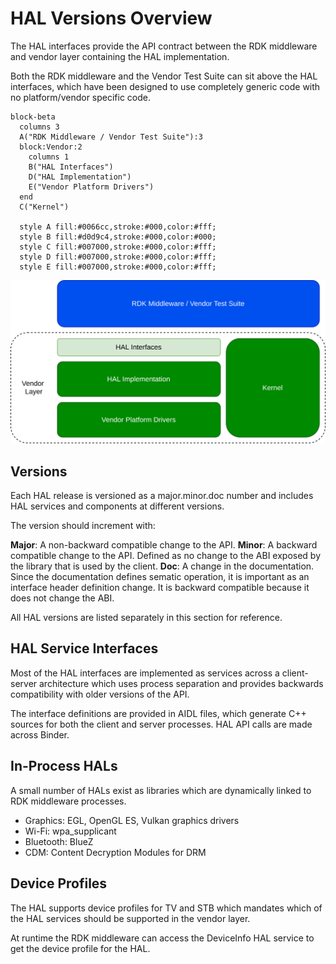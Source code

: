 # HAL Versions Overview

The HAL interfaces provide the API contract between the RDK middleware and vendor layer containing the HAL implementation.

Both the RDK middleware and the Vendor Test Suite can sit above the HAL interfaces, which have been designed to use completely generic code with no platform/vendor specific code.

```mermaid
block-beta
  columns 3
  A("RDK Middleware / Vendor Test Suite"):3
  block:Vendor:2
    columns 1
    B("HAL Interfaces")
    D("HAL Implementation")
    E("Vendor Platform Drivers")
  end
  C("Kernel")

  style A fill:#0066cc,stroke:#000,color:#fff;
  style B fill:#d0d9c4,stroke:#000,color:#000;
  style C fill:#007000,stroke:#000,color:#fff;
  style D fill:#007000,stroke:#000,color:#fff;
  style E fill:#007000,stroke:#000,color:#fff;
```

![Vendor Layer](./Vendor%20Layer.drawio.svg)

## Versions

Each HAL release is versioned as a major.minor.doc number and includes HAL services and components at different versions.

The version should increment with:

**Major**: A non-backward compatible change to the API.
**Minor**: A backward compatible change to the API. Defined as no change to the ABI exposed by the library that is used by the client.
**Doc**: A change in the documentation. Since the documentation defines sematic operation, it is important as an interface header definition change. It is backward compatible because it does not change the ABI.

All HAL versions are listed separately in this section for reference.

## HAL Service Interfaces

Most of the HAL interfaces are implemented as services across a client-server architecture which uses process separation and provides backwards compatibility with older versions of the API.

The interface definitions are provided in AIDL files, which generate C++ sources for both the client and server processes. HAL API calls are made across Binder.

## In-Process HALs

A small number of HALs exist as libraries which are dynamically linked to RDK middleware processes.

- Graphics: EGL, OpenGL ES, Vulkan graphics drivers
- Wi-Fi: wpa_supplicant
- Bluetooth: BlueZ
- CDM: Content Decryption Modules for DRM

## Device Profiles

The HAL supports device profiles for TV and STB which mandates which of the HAL services should be supported in the vendor layer.

At runtime the RDK middleware can access the DeviceInfo HAL service to get the device profile for the HAL.

